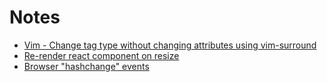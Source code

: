 # Notes

* [Vim - Change tag type without changing attributes using vim-surround](vim-change-tag-type-without-changing-attributes-using-vim-surround/README.md)
* [Re-render react component on resize](re-render-react-component-on-resize/README.md)
* [Browser "hashchange" events](browser-hashchange-events/README.md)